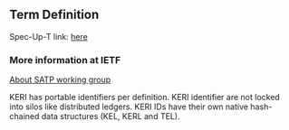 ## Term Definition

Spec-Up-T link: <a href='https://weboftrust.github.io/WOT-terms/docs/glossary/secure-asset-transfer-protocol'>here</a>

### More information at IETF
[About SATP working group](https://datatracker.ietf.org/wg/satp/about/)

KERI has portable identifiers per definition. KERI identifier are not locked into silos like distributed ledgers. KERI IDs have their own native hash-chained data structures (KEL, KERL and TEL).